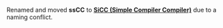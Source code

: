Renamed and moved **ssCC** to **[SiCC (Simple Compiler Compiler)](https://github.com/shanesmith/SiCC)** due to a naming conflict.
